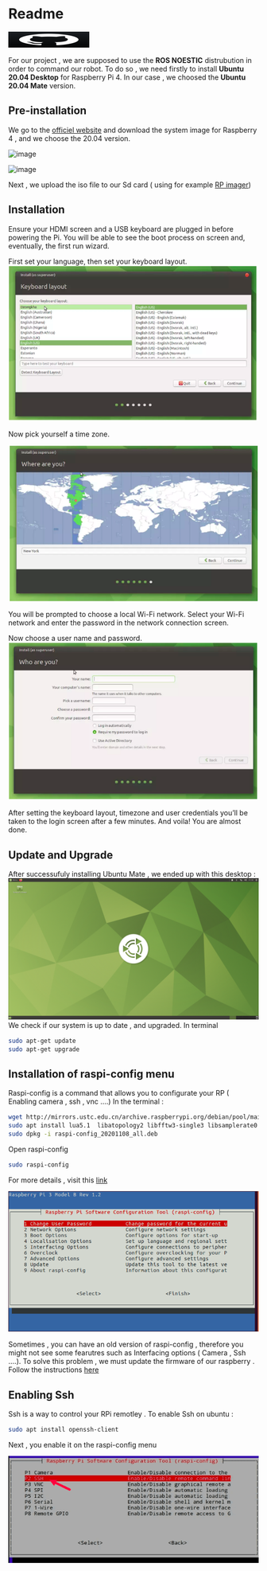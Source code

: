 # Readme 


[![N|Solid](7.png)](https://github.com/noursakis/PROJET-BRAS-ROBOTIQUE)

For our project , we are supposed to use the **ROS NOESTIC** distrubution in order to command our robot.
To do so , we need firstly to install **Ubuntu 20.04 Desktop** for Raspberry Pi 4.
In our case , we choosed the **Ubuntu 20.04 Mate** version.


## Pre-installation

We go to the [officiel website](https://ubuntu-mate.org/download/)  and download the system image for Raspberry 4 , and we choose the 20.04 version.

![image](1.jpeg)

![image](2.jpeg)

Next , we upload the iso file to our Sd card ( using for example [RP imager](https://www.raspberrypi.com/software/))

## Installation
Ensure your HDMI screen and a USB keyboard are plugged in before powering the Pi. You will be able to see the boot process on screen and, eventually, the first run wizard.

First set your language, then set your keyboard layout.
![image](9.png)

Now pick yourself a time zone. 




![image](10.png)


You will be prompted to choose a local Wi-Fi network. Select your Wi-Fi network and enter the password in the network connection screen.

Now choose a user name and password.
![image](11.png)

After setting the keyboard layout, timezone and user credentials you’ll be taken to the login screen after a few minutes. And voila! You are almost done.


## Update and Upgrade

After successufuly installing Ubuntu Mate , we ended up with this desktop :
![image](3.png)
We check if our system is up to date , and upgraded.
In terminal
```sh
sudo apt-get update
sudo apt-get upgrade
```


## Installation of raspi-config menu
Raspi-config is a command that allows you to configurate your RP ( Enabling camera , ssh , vnc ....)
In the terminal :
```sh
wget http://mirrors.ustc.edu.cn/archive.raspberrypi.org/debian/pool/main/r/raspi-config/raspi-config_20201108_all.deb
sudo apt install lua5.1  libatopology2 libfftw3-single3 libsamplerate0 alsa-utils
sudo dpkg -i raspi-config_20201108_all.deb
```
Open raspi-config
```sh
sudo raspi-config
```

For more details , visit this [link](https://chuckmails.medium.com/enable-pi-camera-with-raspberry-pi4-ubuntu-20-10-327208312f6e)


![image](4.png)

Sometimes , you can have an old version of raspi-config , therefore you might not see some fearutres such as Interfacing options ( Camera , Ssh ....).
To solve this problem , we must update the firmware of our raspberry .
Follow the instructions [here](https://github.com/Hexxeh/rpi-update)



## Enabling Ssh
Ssh is a way to control your RPi remotley . To enable Ssh on ubuntu :
```sh
sudo apt install openssh-client
```

Next , you enable it on the raspi-config menu


![image](8.png)



